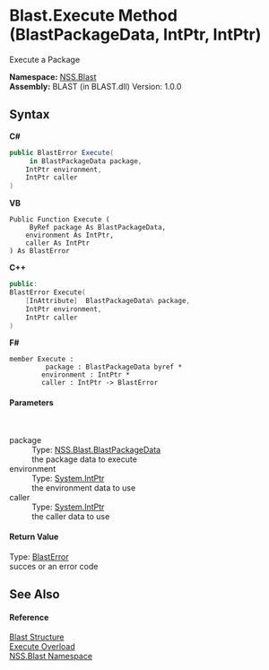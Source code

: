# Blast.Execute Method (BlastPackageData, IntPtr, IntPtr)
 

Execute a Package

**Namespace:**&nbsp;<a href="88b55311-4a89-0894-e27a-e157e443c7f7.md">NSS.Blast</a><br />**Assembly:**&nbsp;BLAST (in BLAST.dll) Version: 1.0.0

## Syntax

**C#**<br />
``` C#
public BlastError Execute(
	 in BlastPackageData package,
	IntPtr environment,
	IntPtr caller
)
```

**VB**<br />
``` VB
Public Function Execute ( 
	 ByRef package As BlastPackageData,
	environment As IntPtr,
	caller As IntPtr
) As BlastError
```

**C++**<br />
``` C++
public:
BlastError Execute(
	[InAttribute]  BlastPackageData% package, 
	IntPtr environment, 
	IntPtr caller
)
```

**F#**<br />
``` F#
member Execute : 
         package : BlastPackageData byref * 
        environment : IntPtr * 
        caller : IntPtr -> BlastError 

```


#### Parameters
&nbsp;<dl><dt>package</dt><dd>Type: <a href="08d36c75-b5dc-8eaf-5936-daa952653fa2.md">NSS.Blast.BlastPackageData</a><br />the package data to execute</dd><dt>environment</dt><dd>Type: <a href="https://docs.microsoft.com/dotnet/api/system.intptr" target="_blank" rel="noopener noreferrer">System.IntPtr</a><br />the environment data to use</dd><dt>caller</dt><dd>Type: <a href="https://docs.microsoft.com/dotnet/api/system.intptr" target="_blank" rel="noopener noreferrer">System.IntPtr</a><br />the caller data to use</dd></dl>

#### Return Value
Type: <a href="db8cb631-f3f7-e809-8853-bc1b825061a7.md">BlastError</a><br />succes or an error code

## See Also


#### Reference
<a href="efe93ce5-baaf-ed42-b038-35b4ff074233.md">Blast Structure</a><br /><a href="85bc098d-e09e-797f-5c4e-ddef2b9f4b85.md">Execute Overload</a><br /><a href="88b55311-4a89-0894-e27a-e157e443c7f7.md">NSS.Blast Namespace</a><br />